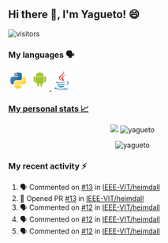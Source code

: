 ## Hi there 👋, I'm Yagueto! 😄

<!--
**Yagueteiro/yagueteiro** is a ✨ _special_ ✨ repository because its `README.md` (this file) appears on your GitHub profile.

Here are some ideas to get you started:

- 🔭 I’m currently working on ...
- 🌱 I’m currently learning ...
- 👯 I’m looking to collaborate on ...
- 🤔 I’m looking for help with ...
- 💬 Ask me about ...
- 📫 How to reach me: ...
- 😄 Pronouns: ...
- ⚡ Fun fact: ...
-->

![visitors](https://visitor-badge-reloaded.herokuapp.com/badge?page_id=yagueto'sREADME&style=for-the-badge)

### My languages 🗣️

<p align="left"> <img src="https://raw.githubusercontent.com/devicons/devicon/master/icons/python/python-original.svg" alt="python" width="40" height="40"/> </a> <a href="https://developer.android.com" target="_blank"> <img src="https://raw.githubusercontent.com/devicons/devicon/master/icons/android/android-original-wordmark.svg" alt="android" width="40" height="40"/> </a> <a href="https://www.java.com" target="_blank"> <img src="https://raw.githubusercontent.com/devicons/devicon/master/icons/java/java-original.svg" alt="java" width="40" height="40"/> </a> <a href="https://www.linux.org/" target="_blank"> </a> <a href="https://www.python.org" target="_blank"> </p>

### My personal stats 📈
<div align="center"> 
  <a>
    <img src=https://github-readme-stats.vercel.app/api?username=yagueto&count_private=true&show_icons=true width=50%></img>
  </a>
  <img src="https://github-readme-streak-stats.herokuapp.com/?user=yagueto" alt="yagueto" width=49% />
</div>
<p align="center">
    <img src="https://github-profile-trophy.vercel.app/?username=yagueto&no-bg=true" alt="yagueto" />
</p>


### My recent activity ⚡

  <!--START_SECTION:activity-->
1. 🗣 Commented on [#13](https://github.com/IEEE-VIT/heimdall/issues/13) in [IEEE-VIT/heimdall](https://github.com/IEEE-VIT/heimdall)
2. 💪 Opened PR [#13](https://github.com/IEEE-VIT/heimdall/pull/13) in [IEEE-VIT/heimdall](https://github.com/IEEE-VIT/heimdall)
3. 🗣 Commented on [#12](https://github.com/IEEE-VIT/heimdall/issues/12) in [IEEE-VIT/heimdall](https://github.com/IEEE-VIT/heimdall)
4. 🗣 Commented on [#12](https://github.com/IEEE-VIT/heimdall/issues/12) in [IEEE-VIT/heimdall](https://github.com/IEEE-VIT/heimdall)
5. 🗣 Commented on [#12](https://github.com/IEEE-VIT/heimdall/issues/12) in [IEEE-VIT/heimdall](https://github.com/IEEE-VIT/heimdall)
  <!--END_SECTION:activity-->


